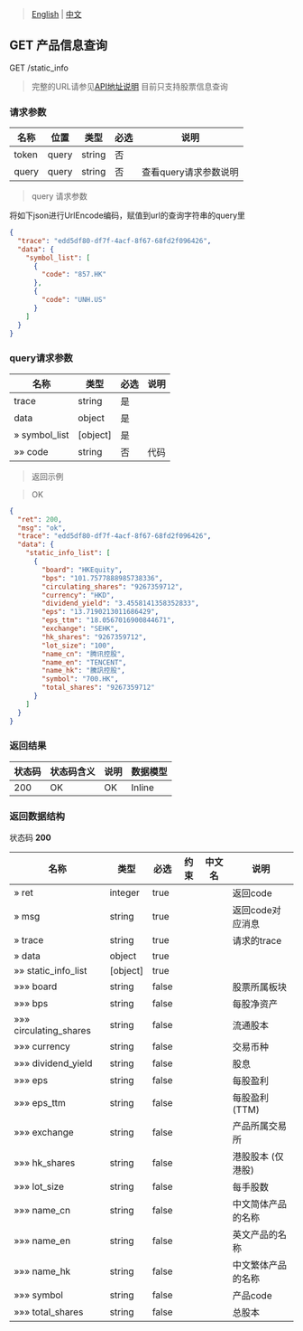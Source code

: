 > [English](./latest_order_book_price_query.md) | [中文](./latest_order_book_price_query_cn.md)

## GET 产品信息查询

GET /static_info
> 完整的URL请参见[API地址说明](./api_address_description_cn.md)
> 目前只支持股票信息查询

### 请求参数

| 名称                   | 位置  | 类型    | 必选 | 说明                                                         |
| ---------------------- | ----- | ------- | ---- | ------------------------------------------------------------ |
| token                  | query | string  | 否   |                                                          |
| query                   | query  | string  | 否   | 查看query请求参数说明                                   |

> query 请求参数

将如下json进行UrlEncode编码，赋值到url的查询字符串的query里
```json
{
  "trace": "edd5df80-df7f-4acf-8f67-68fd2f096426",
  "data": {
    "symbol_list": [
      {
        "code": "857.HK"
      },
      {
        "code": "UNH.US"
      }
    ]
  }
}
```

### query请求参数

|名称|类型|必选|说明|
|---|---|---|---|
|trace|string| 是 ||
|data|object| 是 ||
|» symbol_list|[object]| 是 ||
|»» code|string| 否 |代码|

> 返回示例

> OK

```json
{
  "ret": 200,
  "msg": "ok",
  "trace": "edd5df80-df7f-4acf-8f67-68fd2f096426",
  "data": {
    "static_info_list": [
      {
        "board": "HKEquity",
        "bps": "101.7577888985738336",
        "circulating_shares": "9267359712",
        "currency": "HKD",
        "dividend_yield": "3.4558141358352833",
        "eps": "13.7190213011686429",
        "eps_ttm": "18.0567016900844671",
        "exchange": "SEHK",
        "hk_shares": "9267359712",
        "lot_size": "100",
        "name_cn": "腾讯控股",
        "name_en": "TENCENT",
        "name_hk": "騰訊控股",
        "symbol": "700.HK",
        "total_shares": "9267359712"
      }
    ]
  }
}
```

### 返回结果

|状态码|状态码含义|说明|数据模型|
|---|---|---|---|
|200|OK|OK|Inline|

### 返回数据结构

状态码 **200**

|名称|类型|必选|约束|中文名|说明|
|---|---|---|---|---|---|
|» ret|integer|true|||返回code|
|» msg|string|true|||返回code对应消息|
|» trace|string|true|||请求的trace|
|» data|object|true||||
|»» static_info_list|[object]|true||||
|»»» board|string|false|||股票所属板块|
|»»» bps|string|false|||每股净资产|
|»»» circulating_shares|string|false|||流通股本|
|»»» currency|string|false|||交易币种|
|»»» dividend_yield|string|false|||股息|
|»»» eps|string|false|||每股盈利|
|»»» eps_ttm|string|false|||每股盈利 (TTM)|
|»»» exchange|string|false|||产品所属交易所|
|»»» hk_shares|string|false|||港股股本 (仅港股)|
|»»» lot_size|string|false|||每手股数|
|»»» name_cn|string|false|||中文简体产品的名称|
|»»» name_en|string|false|||英文产品的名称|
|»»» name_hk|string|false|||中文繁体产品的名称|
|»»» symbol|string|false|||产品code|
|»»» total_shares|string|false|||总股本|
